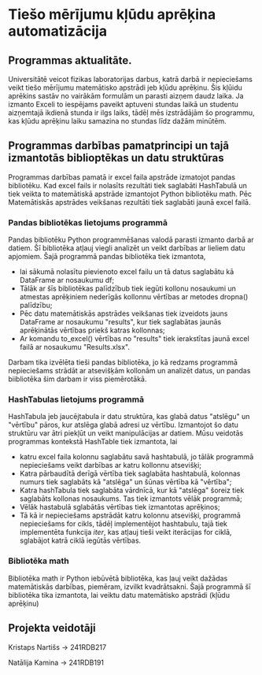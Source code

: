 # Tiešo mērījumu kļūdu aprēķina automatizācija
## Programmas aktualitāte.
Universitātē veicot fizikas laboratorijas darbus, katrā darbā ir nepieciešams veikt tiešo mērījumu matemātisko apstrādi jeb kļūdu aprēķinu. Šis kļūidu aprēkins sastāv no vairākām formulām un parasti aizņem daudz laika. Ja izmanto Exceli to iespējams paveikt aptuveni stundas laikā un studentu aizņemtajā ikdienā stunda ir ilgs laiks, tādēļ mēs izstrādājām šo programmu, kas kļūdu aprēķinu laiku samazina no stundas līdz dažām minūtēm.
## Programmas darbības pamatprincipi un tajā izmantotās biblioptēkas un datu struktūras
Programmas darbības pamatā ir excel faila apstrāde izmatojot pandas bibliotēku. Kad excel fails ir nolasīts rezultāti tiek saglabāti HashTabulā un tiek veikta to matemātiskā apstrāde izmantojot Python bibliotēku math. Pēc Matemātiskās apstrādes veikšanas rezultāti tiek saglabāti jaunā excel failā.
### **Pandas bibliotēkas lietojums programmā**
Pandas bibliotēku Python programmēšanas valodā parasti izmanto darbā ar datiem. Šī bibliotēka atļauj viegli analizēt un veikt darbības ar lieliem datu apjomiem. Šajā programmā pandas bibliotēka tiek izmantota,
- lai sākumā nolasītu pievienoto excel failu un tā datus saglabātu kā DataFrame ar nosaukumu df; 
- Tālāk ar šīs bibliotēkas palīdzībub tiek iegūti kollonu nosaukumi un atmestas aprēķiniem nederīgās kollonnu vērtības ar metodes dropna() palīdzību; 
- Pēc datu matemātiskās apstrādes veikšanas tiek izveidots jauns DataFrame ar nosaukumu "results", kur tiek saglabātas jaunās aprēķinātās vērtības priekš katras kollonnas; 
- Ar komandu to_excel() vērtības no "results" tiek ierakstītas jaunā excel failā ar nosaukumu "Results.xlsx".

Darbam tika izvēlēta tieši pandas bibliotēka, jo kā redzams programmā nepieciešams strādāt ar atsevišķām kollonām un analizēt datus, un pandas biibliotēka šim darbam ir viss piemērotākā.
### **HashTabulas lietojums programmā**
HashTabula jeb jaucējtabula ir datu struktūra, kas glabā datus "atslēgu" un "vērtību" pāros, kur atslēga glabā adresi uz vērtību. Izmantojot šo datu struktūru var ātri piekļūt un veikt manipulācijas ar datiem. Mūsu veidotās programmas kontekstā HashTable tiek izmantota, lai
- katru excel faila kolonnu saglabātu savā hashtabulā, jo tālāk programmā nepieciešams veikt darbības ar katru kollonnu atsevišķi;
- Katra pārbaudītā derīgā vērtība tiek saglabāta hashtabulā, kolonnas numurs tiek saglabāts kā "atslēga" un šūnas vērtība kā "vērtība";
- Katra hashTabula tiek saglabāta vārdnīcā, kur kā "atslēga" šoreiz tiek saglabāts kollonas nosaukums. Tas tiek izmantots vēlāk programmā;
- Vēlāk hastabulā sglabātās vērtības tiek izmantotas aprēķinos;
- Tā kā ir nepieciešams apstrādāt katru kolonnu atsevišķi, programmā nepieciešams for cikls, tādēļ implementējot hashtabulu, tajā tiek implementēta funkcija _iter_, kas atļauj tieši veikt iterācijas for ciklā, sglabājot katrā ciklā iegūtās vērtības.
### **Bibliotēka math**
Bibliotēka math ir Python iebūvētā bibliotēka, kas ļauj veikt dažādas matemātiskās darbības, piemēram, izvilkt kvadrātsakni. Šajā programmā šī bibliotēka tika izmantota, lai veiktu datu matemātisko apstrādi (kļūdu aprēķinu)
## Projekta veidotāji
Kristaps Nartišs -> 241RDB217

Natālija Kamina -> 241RDB191